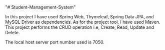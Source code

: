 "# Student-Management-System" 

In this project I have used Spring Web, Thymeleaf, Spring Data JPA, and MySQL Driver as dependencies. As for the project tool, I have used Maven. This project performs the CRUD operation i.e, Create, Read, Update and Delete.

The local host server port number used is 7050.
